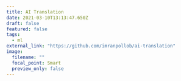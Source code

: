 ```yaml
---
title: AI Translation
date: 2021-03-10T13:13:47.650Z
draft: false
featured: false
tags:
  - ml
external_link: "https://github.com/imranpollob/ai-translation"
image:
  filename: ""
  focal_point: Smart
  preview_only: false
---
```

